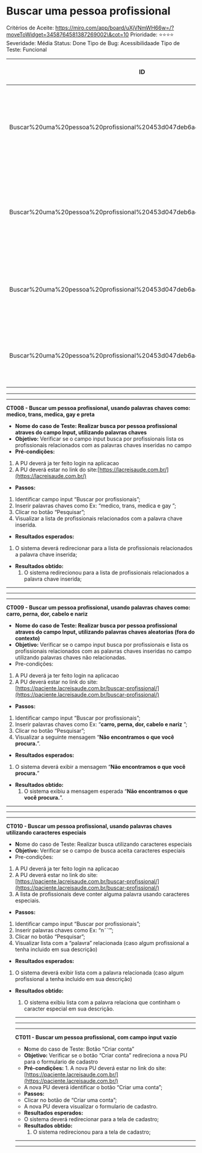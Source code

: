 # Buscar uma pessoa profissional

Critérios de Aceite: https://miro.com/app/board/uXjVNmWH66w=/?moveToWidget=3458764581387269002\&cot=10 Prioridade: ⭐️⭐️⭐️⭐️ Severidade: Média Status: Done Tipo de Bug: Acessibilidaade Tipo de Teste: Funcional

| ID                                                                         | Caso de Teste                                                                                 | Resultados Esperados                                                              | Resultados Obtidos | Passou ou Nao Passou |
| -------------------------------------------------------------------------- | --------------------------------------------------------------------------------------------- | --------------------------------------------------------------------------------- | ------------------ | -------------------- |
| Buscar%20uma%20pessoa%20profissional%20453d047deb6a4effafb20e9e8d96c1ba.md | Buscar um pessoa profissional, usando palavras chaves como: medico, trans, medica e gay       | Lista de medicos que incluem a palavra chave sera exibida                         |                    |                      |
| Buscar%20uma%20pessoa%20profissional%20453d047deb6a4effafb20e9e8d96c1ba.md | Buscar um pessoa profissional, usando palavras chaves como: carro, perna, dor, cabelo e nariz | Mensagem de "Não encontramos o que você procura” sera exibida                     |                    |                      |
| Buscar%20uma%20pessoa%20profissional%20453d047deb6a4effafb20e9e8d96c1ba.md | Buscar um pessoa profissional, usando palavras chaves utilizando caracteres especiais         | Mensagem de "Não encontramos o que você procura” sera exibida                     |                    |                      |
| Buscar%20uma%20pessoa%20profissional%20453d047deb6a4effafb20e9e8d96c1ba.md | Buscar um pessoa profissional, com campo input vazio                                          | Lista todos os medicos cadastrados na LS sem filtro de palavra chave sera exibida |                    |                      |

***

***

**CT008 - Buscar um pessoa profissional, usando palavras chaves como: medico, trans, medica, gay e preta**

* **Nome do caso de Teste: Realizar busca por pessoa profissional atraves do campo Input, utilizando palavras chaves**
* **Objetivo:** Verificar se o campo input busca por profissionais lista os profissionais relacionados com as palavras chaves inseridas no campo
* **Pré-condições:**

1. A PU deverá ja ter feito login na aplicacao
2. A PU deverá estar no link do site:[https://lacreisaude.com.br/](https://lacreisaude.com.br/)

* **Passos:**

1. Identificar campo input “Buscar por profissionais”;
2. Inserir palavras chaves como Ex: “medico, trans, medica e gay ”;
3. Clicar no botão “Pesquisar”;
4. Visualizar a lista de profissionais relacionados com a palavra chave inserida.

* **Resultados esperados:**

1. O sistema deverá redirecionar para a lista de profissionais relacionados a palavra chave inserida;

* **Resultados obtido:**
  1. O sistema redirecionou para a lista de profissionais relacionados a palavra chave inserida;

***

***

***

**CT009 - Buscar um pessoa profissional, usando palavras chaves como: carro, perna, dor, cabelo e nariz**

* **Nome do caso de Teste: Realizar busca por pessoa profissional atraves do campo Input, utilizando palavras chaves aleatorias (fora do contexto)**
* **Objetivo:** Verificar se o campo input busca por profissionais e lista os profissionais relacionados com as palavras chaves inseridas no campo utilizando palavras chaves não relacionadas.
* Pre-condições:

1. A PU deverá ja ter feito login na aplicacao
2. A PU deverá estar no link do site: [https://paciente.lacreisaude.com.br/buscar-profissional/](https://paciente.lacreisaude.com.br/buscar-profissional/)

* **Passos:**

1. Identificar campo input “Buscar por profissionais”;
2. Inserir palavras chaves como Ex: “**carro, perna, dor, cabelo e nariz** ”;
3. Clicar no botão “Pesquisar”;
4. Visualizar a seguinte mensagem “**Não encontramos o que você procura.**”.

* **Resultados esperados:**

1. O sistema deverá exibir a mensagem “**Não encontramos o que você procura.**”

* **Resultados obtido:**
  1. O sistema exibiu a mensagem esperada “**Não encontramos o que você procura.**”.

***

***

***

**CT010 - Buscar um pessoa profissional, usando palavras chaves utilizando caracteres especiais**

* **N**ome do caso de Teste: Realizar busca utilizando caracteres especiais
* **Objetivo:** Verificar se o campo de busca aceita caracteres especiais
* Pre-condições:

1. A PU deverá ja ter feito login na aplicacao
2. A PU deverá estar no link do site: [https://paciente.lacreisaude.com.br/buscar-profissional/](https://paciente.lacreisaude.com.br/buscar-profissional/)
3. A lista de profissionais deve conter alguma palavra usando caracteres especiais.

* **Passos:**

1. Identificar campo input “Buscar por profissionais”;
2. Inserir palavras chaves como Ex: “n˜\`’”;
3. Clicar no botão “Pesquisar”;
4. Visualizar lista com a “palavra” relacionada (caso algum profissional a tenha incluido em sua descrição)

* **Resultados esperados:**

1. O sistema deverá exibir lista com a palavra relacionada (caso algum profissional a tenha incluido em sua descrição)

*   **Resultados obtido:**

    1. O sistema exibiu lista com a palavra relaciona que continham o caracter especial em sua descrição.

    ***

    ***

    ***

    **CT011 - Buscar um pessoa profissional, com campo input vazio**

    * **N**ome do caso de Teste: Botão “Criar conta”
    * **Objetivo:** Verificar se o botão “Criar conta” redireciona a nova PU para o formulario de cadastro
    * **Pré-condições:** 1. A nova PU deverá estar no link do site: [https://paciente.lacreisaude.com.br/](https://paciente.lacreisaude.com.br/)
    * A nova PU deverá identificar o botão “Criar uma conta”;
    * **Passos:**
    * Clicar no botão de “Criar uma conta”;
    * A nova PU devera visualizar o formulario de cadastro.
    * **Resultados esperados:**
    * O sistema deverá redirecionar para a tela de cadastro;
    * **Resultados obtido:**
      1. O sistema redirecionou para a tela de cadastro;

    ***

    ***
